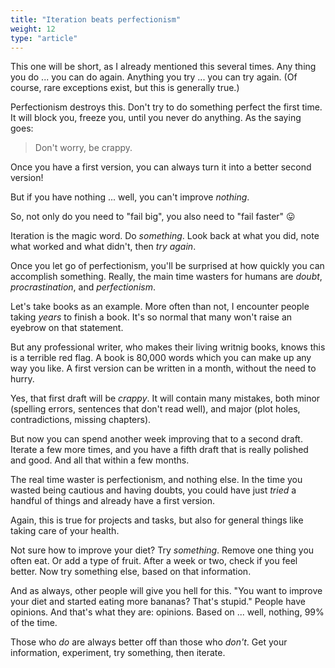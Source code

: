 ```yaml
---
title: "Iteration beats perfectionism"
weight: 12
type: "article"
---
```


This one will be short, as I already mentioned this several times. Any thing you do ... you can do again. Anything you try ... you can try again. (Of course, rare exceptions exist, but this is generally true.)

Perfectionism destroys this. Don't try to do something perfect the first time. It will block you, freeze you, until you never do anything. As the saying goes:

> Don't worry, be crappy.

Once you have a first version, you can always turn it into a better second version! 

But if you have nothing ... well, you can't improve _nothing_.

So, not only do you need to "fail big", you also need to "fail faster" 😛

Iteration is the magic word. Do _something_. Look back at what you did, note what worked and what didn't, then _try again_.

Once you let go of perfectionism, you'll be surprised at how quickly you can accomplish something. Really, the main time wasters for humans are _doubt_, _procrastination_, and _perfectionism_.

Let's take books as an example. More often than not, I encounter people taking _years_ to finish a book. It's so normal that many won't raise an eyebrow on that statement.

But any professional writer, who makes their living writnig books, knows this is a terrible red flag. A book is 80,000 words which you can make up any way you like. A first version can be written in a month, without the need to hurry.

Yes, that first draft will be _crappy_. It will contain many mistakes, both minor (spelling errors, sentences that don't read well), and major (plot holes, contradictions, missing chapters).

But now you can spend another week improving that to a second draft. Iterate a few more times, and you have a fifth draft that is really polished and good. And all that within a few months.

The real time waster is perfectionism, and nothing else. In the time you wasted being cautious and having doubts, you could have just _tried_ a handful of things and already have a first version.

Again, this is true for projects and tasks, but also for general things like taking care of your health. 

Not sure how to improve your diet? Try _something_. Remove one thing you often eat. Or add a type of fruit. After a week or two, check if you feel better. Now try something else, based on that information. 

And as always, other people will give you hell for this. "You want to improve your diet and started eating more bananas? That's stupid." People have opinions. And that's what they are: opinions. Based on ... well, nothing, 99% of the time.

Those who _do_ are always better off than those who _don't_. Get your information, experiment, try something, then iterate. 